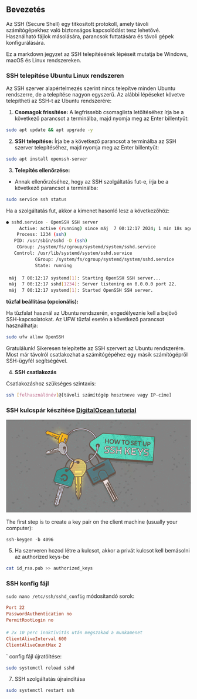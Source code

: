 ## Bevezetés

Az SSH (Secure Shell) egy titkosított protokoll, amely távoli számítógépekhez való biztonságos kapcsolódást tesz lehetővé. Használható fájlok másolására, parancsok futtatására és távoli gépek konfigurálására.

Ez a markdown jegyzet az SSH telepítésének lépéseit mutatja be Windows, macOS és Linux rendszereken.
### SSH telepítése Ubuntu Linux rendszeren

Az SSH szerver alapértelmezés szerint nincs telepítve minden Ubuntu rendszerre, de a telepítése nagyon egyszerű. Az alábbi lépéseket követve telepítheti az SSH-t az Ubuntu rendszerére:

1. **Csomagok frissítése:** A legfrissebb csomaglista letöltéséhez írja be a következő parancsot a terminálba, majd nyomja meg az Enter billentyűt:

```bash
sudo apt update && apt upgrade -y
```

2. **SSH telepítése:** Írja be a következő parancsot a terminálba az SSH szerver telepítéséhez, majd nyomja meg az Enter billentyűt:

```bash
sudo apt install openssh-server
```

3. **Telepítés ellenőrzése:**

- Annak ellenőrzéséhez, hogy az SSH szolgáltatás fut-e, írja be a következő parancsot a terminálba:

```bash
sudo service ssh status
```

Ha a szolgáltatás fut, akkor a kimenet hasonló lesz a következőhöz:

```bash
● sshd.service - OpenSSH SSH server
     Active: active (running) since máj  7 00:12:17 2024; 1 min 18s ago
    Process: 1234 (ssh)
   PID: /usr/sbin/sshd -D (ssh)
    CGroup: /system/fs/cgroup/systemd/system/sshd.service
   Control: /usr/lib/systemd/system/sshd.service
           CGroup: /system/fs/cgroup/systemd/system/sshd.service
           State: running

 máj  7 00:12:17 systemd[1]: Starting OpenSSH SSH server...
 máj  7 00:12:17 sshd[1234]: Server listening on 0.0.0.0 port 22.
 máj  7 00:12:17 systemd[1]: Started OpenSSH SSH server.
```

**tűzfal beállítása (opcionális):**

Ha tűzfalat használ az Ubuntu rendszerén, engedélyeznie kell a bejövő SSH-kapcsolatokat. Az UFW tűzfal esetén a következő parancsot használhatja:

```bash
sudo ufw allow OpenSSH
```

Gratulálunk! Sikeresen telepítette az SSH szervert az Ubuntu rendszerére. Most már távolról csatlakozhat a számítógépéhez egy másik számítógépről SSH-ügyfél segítségével.

4. **SSH csatlakozás**

Csatlakozáshoz szükséges szintaxis:
```bash
ssh [felhasználónév]@[távoli számítógép hosztneve vagy IP-címe]
```

### SSH kulcspár készítése [DigitalOcean tutorial](https://www.digitalocean.com/community/tutorials/how-to-set-up-ssh-keys-on-ubuntu-20-04)
![SSH-KEYS](../img/ssh-keys.png)

The first step is to create a key pair on the client machine (usually your computer):
```shell
ssh-keygen -b 4096
```

5. Ha szerveren hozod létre a kulcsot, akkor a privát kulcsot kell bemásolni az authorized keys-be
```bash
cat id_rsa.pub >> authorized_keys
```

### SSH konfig fájl
`sudo nano /etc/ssh/sshd_config` módosítandó sorok:
```conf
Port 22
PasswordAuthentication no
PermitRootLogin no

# 2x 10 perc inaktivitás után megszakad a munkamenet
ClientAliveInterval 600
ClientAliveCountMax 2
```
`
config fájl újratöltése:
```bash
sudo systemctl reload sshd
```

7. SSH szolgáltatás újraindítása
```bash
sudo systemctl restart ssh
```
